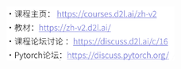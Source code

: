 <img src="pictures\image-20250407155236450.png" alt="image-20250407155236450" style="zoom: 33%;" />



